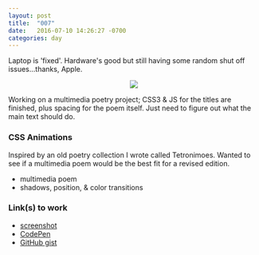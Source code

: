 ```yaml
---
layout: post
title:  "007"
date:   2016-07-10 14:26:27 -0700
categories: day
---
```


Laptop is 'fixed'. Hardware's good but still having some random shut off issues...thanks, Apple.
<p style="text-align: center"><a href="{{ site.github.url }}/day/007/"><img src="https://cloud.githubusercontent.com/assets/6895471/16830649/0c8d12e6-4955-11e6-8fb5-401bcfe0b089.gif" /></a></p>

Working on a multimedia poetry project; CSS3 & JS for the titles are finished, plus spacing for the poem itself. Just need to figure out what the main text should do.

### CSS Animations

Inspired by an old poetry collection I wrote called Tetronimoes. Wanted to see if a multimedia poem would be the best fit for a revised edition.
- multimedia poem
- shadows, position, & color transitions

### Link(s) to work

- [screenshot](https://cloud.githubusercontent.com/assets/6895471/16830649/0c8d12e6-4955-11e6-8fb5-401bcfe0b089.gif)
- [CodePen](https://codepen.io/billimarie/pen/wWpvjV)
- [GitHub gist](https://gist.github.com/billimarie/a0ec7208f8e50b00f91b8de6f13bbefe)
